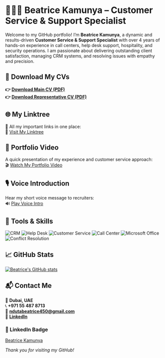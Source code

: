 # 👩🏽‍💼 Beatrice Kamunya – Customer Service & Support Specialist

Welcome to my GitHub portfolio! I’m **Beatrice Kamunya**, a dynamic and results-driven **Customer Service & Support Specialist** with over 4 years of hands-on experience in call centers, help desk support, hospitality, and security operations. I am passionate about delivering outstanding client satisfaction, managing CRM systems, and resolving issues with empathy and precision.


## 📄 Download My CVs

**👉 [Download Main CV (PDF)](./Beatrice_Kamunya_Customer_Service_CV_2025.pdf)**  
**👉 [Download Representative CV (PDF)](./Beatrice_Kamunya_Customer_Service_Representative_CV_2025.pdf)**



## 🌐 My Linktree

📌 All my important links in one place:  
🔗 [Visit My Linktree](https://linktr.ee/ndutabeatrice450)



## 🎥 Portfolio Video

A quick presentation of my experience and customer service approach:  
🎬 [Watch My Portfolio Video](https://www.dropbox.com/scl/fi/6w5z8v18aps5kthk4y9tj/Brown-Minimal-Creative-Portofolio-Presentation_20250722_172014_0002.mp4?rlkey=qmthao27kc99px2lmqwwz7u0b&st=8vpzhb8y&dl=0)



## 🎙 Voice Introduction

Hear my short voice message to recruiters:  
🔊 [Play Voice Intro](https://www.dropbox.com/scl/fi/h18ihhymgb4jo5owbh91a/VN20250724_200649.mp4?rlkey=4vwvp9ol31zr0c2ocs206wdds&raw=1)


## 🧰 Tools & Skills

![CRM](https://img.shields.io/badge/CRM-Expert-blue)
![Help Desk](https://img.shields.io/badge/Help%20Desk-Specialist-brightgreen)
![Customer Service](https://img.shields.io/badge/Customer%20Support-Experienced-orange)
![Call Center](https://img.shields.io/badge/Call%20Center-4+%20Years-yellow)
![Microsoft Office](https://img.shields.io/badge/Microsoft%20Office-Proficient-blueviolet)
![Conflict Resolution](https://img.shields.io/badge/Conflict%20Resolution-Advanced-success)


## 📈 GitHub Stats

[![Beatrice's GitHub stats](https://github-readme-stats.vercel.app/api?username=betty88online&show_icons=true&theme=dark)](https://github.com/betty88online)



## 📬 Contact Me

📍 **Dubai, UAE**  
📞 **+971 55 487 8713**  
📧 **ndutabeatrice450@gmail.com**  
🔗 **[LinkedIn](https://ae.linkedin.com/in/beatricekamunya)**



### 🔗 LinkedIn Badge

<div class="LI-profile-badge"  
     data-version="v1"  
     data-size="medium"  
     data-locale="en_US"  
     data-type="horizontal"  
     data-theme="dark"  
     data-vanity="beatricekamunya">
  <a class="LI-simple-link" href="https://www.linkedin.com/in/beatricekamunya?trk=profile-badge">Beatrice Kamunya</a>
</div>



_Thank you for visiting my GitHub!_
